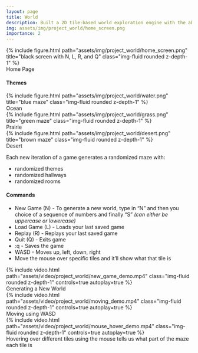 ```yaml
---
layout: page
title: World
description: Built a 2D tile-based world exploration engine with the ability to load, replay, and save the world generated from a seed. Ensured that each new iteration of a world generates a randomized maze with randomized themes, randomized hallways, and randomized rooms where an avatar can move with WASD 
img: assets/img/project_world/home_screen.png
importance: 2
---
```



<div class="row">
    {% include figure.html path="assets/img/project_world/home_screen.png" title="black screen with N, L, R, and Q" class="img-fluid rounded z-depth-1" %}
</div>
<div class="caption"> 
    Home Page
</div>

#### Themes

<div class="row">
    <div class="col-sm mt-3 mt-md-0">
        {% include figure.html path="assets/img/project_world/water.png" title="blue maze" class="img-fluid rounded z-depth-1" %}
        <div class="caption"> 
            Ocean
        </div>
    </div>
    <div class="col-sm mt-3 mt-md-0">
        {% include figure.html path="assets/img/project_world/grass.png" title="green maze" class="img-fluid rounded z-depth-1" %}
        <div class="caption"> 
            Prairie
        </div>
    </div>
    <div class="col-sm mt-3 mt-md-0">
        {% include figure.html path="assets/img/project_world/desert.png" title="brown maze" class="img-fluid rounded z-depth-1" %}
        <div class="caption"> 
            Desert
        </div>
    </div>
</div>

Each new iteration of a game generates a randomized maze with:
- randomized themes
- randomized hallways
- randomized rooms

#### Commands
- New Game (N) - To generate a new world, type in “N” and then you choice of a sequence of numbers and finally “S” *(can either be uppercase or lowercase)*
- Load Game (L) - Loads your last saved game
- Replay (R) - Replays your last saved game
- Quit (Q) - Exits game
- :q - Saves the game
- WASD - Moves up, left, down, right
- Move the mouse over specific tiles and it’ll show what that tile is 

<div class="row mt-3">
    <div class="col-sm mt-3 mt-md-0">
        {% include video.html path="assets/video/project_world/new_game_demo.mp4" class="img-fluid rounded z-depth-1" controls=true autoplay=true %}
    </div>
</div>
<div class="caption"> 
    Generating a New World
</div>

<div class="row mt-3">
    <div class="col-sm mt-3 mt-md-0">
        {% include video.html path="assets/video/project_world/moving_demo.mp4" class="img-fluid rounded z-depth-1" controls=true autoplay=true %}
    </div>
</div>
<div class="caption"> 
    Moving using WASD
</div>

<div class="row mt-3">
    <div class="col-sm mt-3 mt-md-0">
        {% include video.html path="assets/video/project_world/mouse_hover_demo.mp4" class="img-fluid rounded z-depth-1" controls=true autoplay=true %}
    </div>
</div>
<div class="caption"> 
    Hovering over different tiles using the mouse tells us what part of the maze each tile is
</div>


